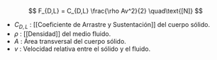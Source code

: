 

$$
	F_{D,L} = C_{D,L} \frac{\rho Av^2}{2} \quad\text{[N]}
$$
- $C_{D,L}$ : [[Coeficiente de Arrastre y Sustentación]] del cuerpo sólido.
- $\rho$ : [[Densidad]] del medio fluido.
- $A$ : Área transversal del cuerpo sólido.
- $v$ : Velocidad relativa entre el sólido y el fluido.


